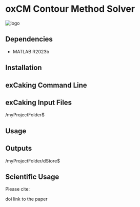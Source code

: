 # oxCM Contour Method Solver
![logo](https://raw.githubusercontent.com/fffatttihhh/exCaking/main/exCaking_logo.png)

## Dependencies
* MATLAB R2023b

## Installation

## exCaking Command Line

## exCaking Input Files

/myProjectFolder$

## Usage

## Outputs

/myProjectFolder/dStore$

## Scientific Usage
Please cite:

doi link to the paper
